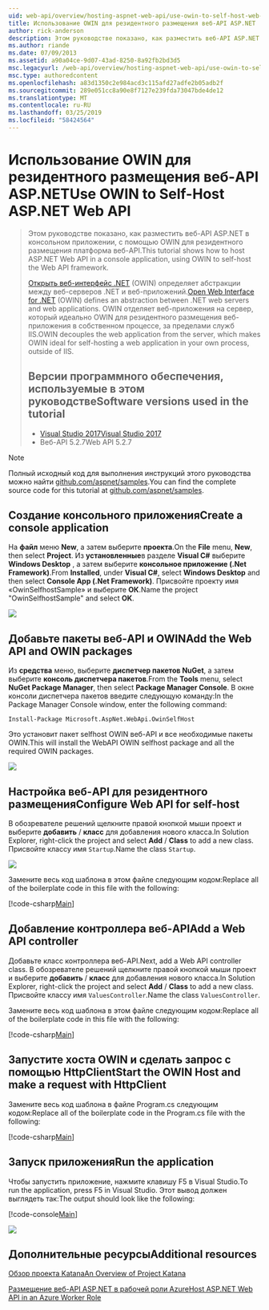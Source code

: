 ```yaml
---
uid: web-api/overview/hosting-aspnet-web-api/use-owin-to-self-host-web-api
title: Использование OWIN для резидентного размещения веб-API ASP.NET | Документация Майкрософт
author: rick-anderson
description: Этом руководстве показано, как разместить веб-API ASP.NET в консольном приложении, с помощью OWIN для резидентного размещения платформа веб-API. Откройте веб-интерфейс для .NET (OWIN) d...
ms.author: riande
ms.date: 07/09/2013
ms.assetid: a90a04ce-9d07-43ad-8250-8a92fb2bd3d5
msc.legacyurl: /web-api/overview/hosting-aspnet-web-api/use-owin-to-self-host-web-api
msc.type: authoredcontent
ms.openlocfilehash: a83d1350c2e984acd3c115afd27adfe2b05adb2f
ms.sourcegitcommit: 289e051cc8a90e8f7127e239fda73047bde4de12
ms.translationtype: MT
ms.contentlocale: ru-RU
ms.lasthandoff: 03/25/2019
ms.locfileid: "58424564"
---
```

<a name="use-owin-to-self-host-aspnet-web-api"></a><span data-ttu-id="4d8fa-104">Использование OWIN для резидентного размещения веб-API ASP.NET</span><span class="sxs-lookup"><span data-stu-id="4d8fa-104">Use OWIN to Self-Host ASP.NET Web API</span></span> 
====================

> <span data-ttu-id="4d8fa-105">Этом руководстве показано, как разместить веб-API ASP.NET в консольном приложении, с помощью OWIN для резидентного размещения платформа веб-API.</span><span class="sxs-lookup"><span data-stu-id="4d8fa-105">This tutorial shows how to host ASP.NET Web API in a console application, using OWIN to self-host the Web API framework.</span></span>
>
> <span data-ttu-id="4d8fa-106">[Открыть веб-интерфейс .NET](http://owin.org) (OWIN) определяет абстракции между веб-серверов .NET и веб-приложений.</span><span class="sxs-lookup"><span data-stu-id="4d8fa-106">[Open Web Interface for .NET](http://owin.org) (OWIN) defines an abstraction between .NET web servers and web applications.</span></span> <span data-ttu-id="4d8fa-107">OWIN отделяет веб-приложения на сервер, который идеально OWIN для резидентного размещения веб-приложения в собственном процессе, за пределами служб IIS.</span><span class="sxs-lookup"><span data-stu-id="4d8fa-107">OWIN decouples the web application from the server, which makes OWIN ideal for self-hosting a web application in your own process, outside of IIS.</span></span>
>
> ## <a name="software-versions-used-in-the-tutorial"></a><span data-ttu-id="4d8fa-108">Версии программного обеспечения, используемые в этом руководстве</span><span class="sxs-lookup"><span data-stu-id="4d8fa-108">Software versions used in the tutorial</span></span>
>
>
> - [<span data-ttu-id="4d8fa-109">Visual Studio 2017</span><span class="sxs-lookup"><span data-stu-id="4d8fa-109">Visual Studio 2017</span></span>](https://visualstudio.microsoft.com/downloads/) 
> - <span data-ttu-id="4d8fa-110">Веб-API 5.2.7</span><span class="sxs-lookup"><span data-stu-id="4d8fa-110">Web API 5.2.7</span></span>


> [!NOTE]
> <span data-ttu-id="4d8fa-111">Полный исходный код для выполнения инструкций этого руководства можно найти [github.com/aspnet/samples](https://github.com/aspnet/samples/tree/master/samples/aspnet/WebApi/OwinSelfhostSample).</span><span class="sxs-lookup"><span data-stu-id="4d8fa-111">You can find the complete source code for this tutorial at [github.com/aspnet/samples](https://github.com/aspnet/samples/tree/master/samples/aspnet/WebApi/OwinSelfhostSample).</span></span>


## <a name="create-a-console-application"></a><span data-ttu-id="4d8fa-112">Создание консольного приложения</span><span class="sxs-lookup"><span data-stu-id="4d8fa-112">Create a console application</span></span>

<span data-ttu-id="4d8fa-113">На **файл** меню **New**, а затем выберите **проекта**.</span><span class="sxs-lookup"><span data-stu-id="4d8fa-113">On the **File** menu,  **New**, then select **Project**.</span></span> <span data-ttu-id="4d8fa-114">Из **установленные**в разделе **Visual C#** выберите **Windows Desktop** , а затем выберите **консольное приложение (.Net Framework)**.</span><span class="sxs-lookup"><span data-stu-id="4d8fa-114">From **Installed**, under **Visual C#**, select **Windows Desktop** and then select **Console App (.Net Framework)**.</span></span> <span data-ttu-id="4d8fa-115">Присвойте проекту имя «OwinSelfhostSample» и выберите **ОК**.</span><span class="sxs-lookup"><span data-stu-id="4d8fa-115">Name the project "OwinSelfhostSample" and select **OK**.</span></span>

[![](use-owin-to-self-host-web-api/_static/image7.png)](use-owin-to-self-host-web-api/_static/image7.png)

## <a name="add-the-web-api-and-owin-packages"></a><span data-ttu-id="4d8fa-116">Добавьте пакеты веб-API и OWIN</span><span class="sxs-lookup"><span data-stu-id="4d8fa-116">Add the Web API and OWIN packages</span></span>

<span data-ttu-id="4d8fa-117">Из **средства** меню, выберите **диспетчер пакетов NuGet**, а затем выберите **консоль диспетчера пакетов**.</span><span class="sxs-lookup"><span data-stu-id="4d8fa-117">From the **Tools** menu, select **NuGet Package Manager**, then select **Package Manager Console**.</span></span> <span data-ttu-id="4d8fa-118">В окне консоли диспетчера пакетов введите следующую команду:</span><span class="sxs-lookup"><span data-stu-id="4d8fa-118">In the Package Manager Console window, enter the following command:</span></span>

`Install-Package Microsoft.AspNet.WebApi.OwinSelfHost`

<span data-ttu-id="4d8fa-119">Это установит пакет selfhost OWIN веб-API и все необходимые пакеты OWIN.</span><span class="sxs-lookup"><span data-stu-id="4d8fa-119">This will install the WebAPI OWIN selfhost package and all the required OWIN packages.</span></span>

[![](use-owin-to-self-host-web-api/_static/image4.png)](use-owin-to-self-host-web-api/_static/image3.png)

## <a name="configure-web-api-for-self-host"></a><span data-ttu-id="4d8fa-120">Настройка веб-API для резидентного размещения</span><span class="sxs-lookup"><span data-stu-id="4d8fa-120">Configure Web API for self-host</span></span>

<span data-ttu-id="4d8fa-121">В обозревателе решений щелкните правой кнопкой мыши проект и выберите **добавить** / **класс** для добавления нового класса.</span><span class="sxs-lookup"><span data-stu-id="4d8fa-121">In Solution Explorer, right-click the project and select **Add** / **Class** to add a new class.</span></span> <span data-ttu-id="4d8fa-122">Присвойте классу имя `Startup`.</span><span class="sxs-lookup"><span data-stu-id="4d8fa-122">Name the class `Startup`.</span></span>

![](use-owin-to-self-host-web-api/_static/image5.png)

<span data-ttu-id="4d8fa-123">Замените весь код шаблона в этом файле следующим кодом:</span><span class="sxs-lookup"><span data-stu-id="4d8fa-123">Replace all of the boilerplate code in this file with the following:</span></span>

[!code-csharp[Main](use-owin-to-self-host-web-api/samples/sample1.cs)]

## <a name="add-a-web-api-controller"></a><span data-ttu-id="4d8fa-124">Добавление контроллера веб-API</span><span class="sxs-lookup"><span data-stu-id="4d8fa-124">Add a Web API controller</span></span>

<span data-ttu-id="4d8fa-125">Добавьте класс контроллера веб-API.</span><span class="sxs-lookup"><span data-stu-id="4d8fa-125">Next, add a Web API controller class.</span></span> <span data-ttu-id="4d8fa-126">В обозревателе решений щелкните правой кнопкой мыши проект и выберите **добавить** / **класс** для добавления нового класса.</span><span class="sxs-lookup"><span data-stu-id="4d8fa-126">In Solution Explorer, right-click the project and select **Add** / **Class** to add a new class.</span></span> <span data-ttu-id="4d8fa-127">Присвойте классу имя `ValuesController`.</span><span class="sxs-lookup"><span data-stu-id="4d8fa-127">Name the class `ValuesController`.</span></span>

<span data-ttu-id="4d8fa-128">Замените весь код шаблона в этом файле следующим кодом:</span><span class="sxs-lookup"><span data-stu-id="4d8fa-128">Replace all of the boilerplate code in this file with the following:</span></span>

[!code-csharp[Main](use-owin-to-self-host-web-api/samples/sample2.cs)]

## <a name="start-the-owin-host-and-make-a-request-with-httpclient"></a><span data-ttu-id="4d8fa-129">Запустите хоста OWIN и сделать запрос с помощью HttpClient</span><span class="sxs-lookup"><span data-stu-id="4d8fa-129">Start the OWIN Host and make a request with HttpClient</span></span>

<span data-ttu-id="4d8fa-130">Замените весь код шаблона в файле Program.cs следующим кодом:</span><span class="sxs-lookup"><span data-stu-id="4d8fa-130">Replace all of the boilerplate code in the Program.cs file with the following:</span></span>

[!code-csharp[Main](use-owin-to-self-host-web-api/samples/sample3.cs)]

## <a name="run-the-application"></a><span data-ttu-id="4d8fa-131">Запуск приложения</span><span class="sxs-lookup"><span data-stu-id="4d8fa-131">Run the application</span></span>

<span data-ttu-id="4d8fa-132">Чтобы запустить приложение, нажмите клавишу F5 в Visual Studio.</span><span class="sxs-lookup"><span data-stu-id="4d8fa-132">To run the application, press F5 in Visual Studio.</span></span> <span data-ttu-id="4d8fa-133">Этот вывод должен выглядеть так:</span><span class="sxs-lookup"><span data-stu-id="4d8fa-133">The output should look like the following:</span></span>

[!code-console[Main](use-owin-to-self-host-web-api/samples/sample4.cmd)]

![](use-owin-to-self-host-web-api/_static/image6.png)

## <a name="additional-resources"></a><span data-ttu-id="4d8fa-134">Дополнительные ресурсы</span><span class="sxs-lookup"><span data-stu-id="4d8fa-134">Additional resources</span></span>

[<span data-ttu-id="4d8fa-135">Обзор проекта Katana</span><span class="sxs-lookup"><span data-stu-id="4d8fa-135">An Overview of Project Katana</span></span>](../../../aspnet/overview/owin-and-katana/an-overview-of-project-katana.md)

[<span data-ttu-id="4d8fa-136">Размещение веб-API ASP.NET в рабочей роли Azure</span><span class="sxs-lookup"><span data-stu-id="4d8fa-136">Host ASP.NET Web API in an Azure Worker Role</span></span>](host-aspnet-web-api-in-an-azure-worker-role.md)
